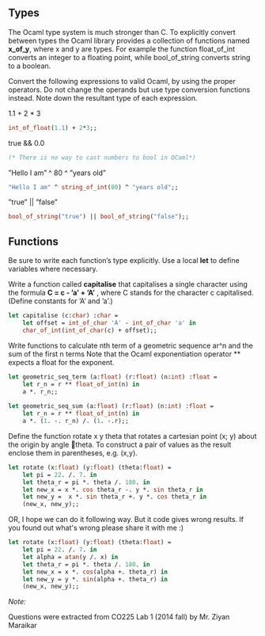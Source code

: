 **Types**
-----
The Ocaml type system is much stronger than C. To explicitly convert between types the Ocaml library provides a collection of functions named **x_of_y**, where x and y are types. For example the function float_of_int converts an integer to a floating point, while bool_of_string converts string to a boolean.

Convert the following expressions to valid Ocaml, by using the proper operators. Do not change the operands but use type conversion functions instead. Note down the resultant type of each expression.

1.1 + 2 * 3
```ocaml
int_of_float(1.1) + 2*3;;
```
true && 0.0
```ocaml
(* There is no way to cast numbers to bool in OCaml*)
```
 ”Hello I am” ^ 80 ^ ”years old”
```ocaml
"Hello I am" ^ string_of_int(80) ^ "years old";;
```
 ”true” || ”false”
```ocaml
bool_of_string("true") || bool_of_string("false");;
```

**Functions**
-----
Be sure to write each function’s type explicitly. Use a local **let** to define variables where necessary.

Write a function called **capitalise** that capitalises a single character using the formula **C = c - ’a’ + ’A’** , where C stands for the character c capitalised. (Define constants for ’A’ and ’a’.)

``` ocaml
let capitalise (c:char) :char = 
	let offset = int_of_char 'A' - int_of_char 'a' in 
	char_of_int(int_of_char(c) + offset);;
```
Write functions to calculate nth term of a geometric sequence ar^n and the sum of the first n terms
Note that the Ocaml exponentiation operator ** expects a float for the exponent.
```ocaml
let geometric_seq_term (a:float) (r:float) (n:int) :float = 
	let r_n = r ** float_of_int(n) in 
	a *. r_n;;
	
let geometric_seq_sum (a:float) (r:float) (n:int) :float = 
	let r_n = r ** float_of_int(n) in 
	a *. (1. -. r_n) /. (1. -.r);;
```

Define the function rotate x y theta that rotates a cartesian point (x; y) about the origin by angle theta.
To construct a pair of values as the result enclose them in parentheses, e.g. (x,y).

```ocaml
let rotate (x:float) (y:float) (theta:float) = 
	let pi = 22. /. 7. in
	let theta_r = pi *. theta /. 180. in 
	let new_x = x *. cos theta_r -. y *. sin theta_r in 
	let new_y =  x *. sin theta_r +. y *. cos theta_r in
	(new_x, new_y);;
```
OR, I hope we can do it following way. But it code gives wrong results. If you found out what's wrong please share it with me :)

```ocaml
let rotate (x:float) (y:float) (theta:float) = 
	let pi = 22. /. 7. in
	let alpha = atan(y /. x) in
	let theta_r = pi *. theta /. 180. in 
	let new_x = x *. cos(alpha +. theta_r) in 
	let new_y = y *. sin(alpha +. theta_r) in
	(new_x, new_y);;
```
*Note:*

Questions were extracted from CO225 Lab 1 (2014 fall) by Mr. Ziyan Maraikar
